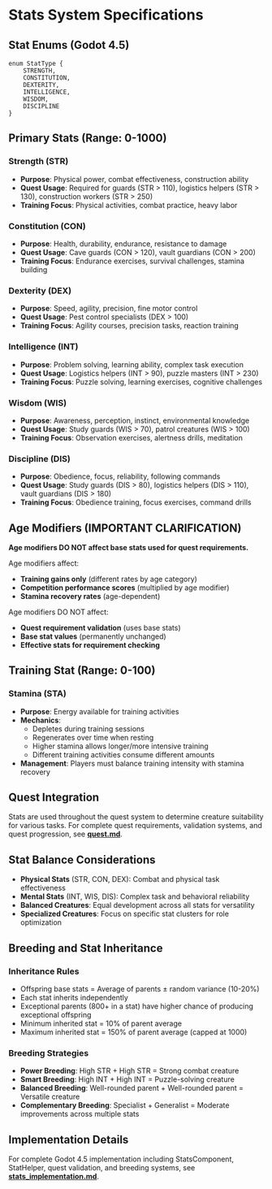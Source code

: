 # Stats System Specifications

## Stat Enums (Godot 4.5)

```gdscript
enum StatType {
    STRENGTH,
    CONSTITUTION,
    DEXTERITY,
    INTELLIGENCE,
    WISDOM,
    DISCIPLINE
}
```

## Primary Stats (Range: 0-1000)

### Strength (STR)
- **Purpose**: Physical power, combat effectiveness, construction ability
- **Quest Usage**: Required for guards (STR > 110), logistics helpers (STR > 130), construction workers (STR > 250)
- **Training Focus**: Physical activities, combat practice, heavy labor

### Constitution (CON)
- **Purpose**: Health, durability, endurance, resistance to damage
- **Quest Usage**: Cave guards (CON > 120), vault guardians (CON > 200)
- **Training Focus**: Endurance exercises, survival challenges, stamina building

### Dexterity (DEX)
- **Purpose**: Speed, agility, precision, fine motor control
- **Quest Usage**: Pest control specialists (DEX > 100)
- **Training Focus**: Agility courses, precision tasks, reaction training

### Intelligence (INT)
- **Purpose**: Problem solving, learning ability, complex task execution
- **Quest Usage**: Logistics helpers (INT > 90), puzzle masters (INT > 230)
- **Training Focus**: Puzzle solving, learning exercises, cognitive challenges

### Wisdom (WIS)
- **Purpose**: Awareness, perception, instinct, environmental knowledge
- **Quest Usage**: Study guards (WIS > 70), patrol creatures (WIS > 100)
- **Training Focus**: Observation exercises, alertness drills, meditation

### Discipline (DIS)
- **Purpose**: Obedience, focus, reliability, following commands
- **Quest Usage**: Study guards (DIS > 80), logistics helpers (DIS > 110), vault guardians (DIS > 180)
- **Training Focus**: Obedience training, focus exercises, command drills

## Age Modifiers (IMPORTANT CLARIFICATION)

**Age modifiers DO NOT affect base stats used for quest requirements.**

Age modifiers affect:
- **Training gains only** (different rates by age category)
- **Competition performance scores** (multiplied by age modifier)
- **Stamina recovery rates** (age-dependent)

Age modifiers DO NOT affect:
- **Quest requirement validation** (uses base stats)
- **Base stat values** (permanently unchanged)
- **Effective stats for requirement checking**

## Training Stat (Range: 0-100)

### Stamina (STA)
- **Purpose**: Energy available for training activities
- **Mechanics**:
  - Depletes during training sessions
  - Regenerates over time when resting
  - Higher stamina allows longer/more intensive training
  - Different training activities consume different amounts
- **Management**: Players must balance training intensity with stamina recovery


## Quest Integration

Stats are used throughout the quest system to determine creature suitability for various tasks. For complete quest requirements, validation systems, and quest progression, see **[quest.md](quest.md)**.

## Stat Balance Considerations
- **Physical Stats** (STR, CON, DEX): Combat and physical task effectiveness
- **Mental Stats** (INT, WIS, DIS): Complex task and behavioral reliability
- **Balanced Creatures**: Equal development across all stats for versatility
- **Specialized Creatures**: Focus on specific stat clusters for role optimization

## Breeding and Stat Inheritance

### Inheritance Rules
- Offspring base stats = Average of parents ± random variance (10-20%)
- Each stat inherits independently
- Exceptional parents (800+ in a stat) have higher chance of producing exceptional offspring
- Minimum inherited stat = 10% of parent average
- Maximum inherited stat = 150% of parent average (capped at 1000)

### Breeding Strategies
- **Power Breeding**: High STR + High STR = Strong combat creature
- **Smart Breeding**: High INT + High INT = Puzzle-solving creature
- **Balanced Breeding**: Well-rounded parent + Well-rounded parent = Versatile creature
- **Complementary Breeding**: Specialist + Generalist = Moderate improvements across multiple stats

## Implementation Details

For complete Godot 4.5 implementation including StatsComponent, StatHelper, quest validation, and breeding systems, see **[stats_implementation.md](stats_implementation.md)**.